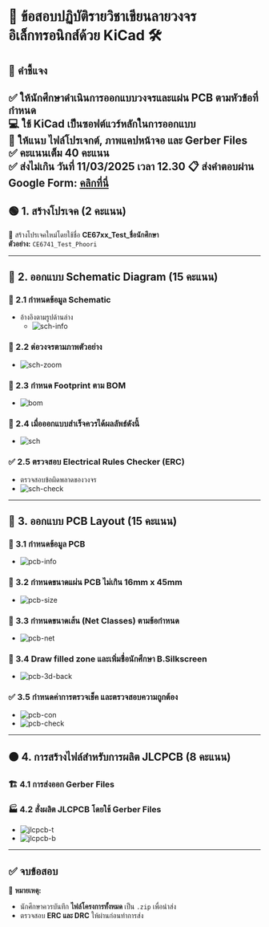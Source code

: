 # 🚀 ข้อสอบปฏิบัติรายวิชาเขียนลายวงจรอิเล็กทรอนิกส์ด้วย KiCad 🛠️

## 📌 คำชี้แจง  
  ✅ ให้นักศึกษาดำเนินการออกแบบวงจรและแผ่น PCB ตามหัวข้อที่กำหนด  
  💻 ใช้ **KiCad** เป็นซอฟต์แวร์หลักในการออกแบบ  
  📜 ให้แนบ **ไฟล์โปรเจกต์, ภาพแคปหน้าจอ และ Gerber Files**  
  ✅ คะแนนเต็ม **40 คะแนน**  
  ✅ ส่งไม่เกิน วันที่ 11/03/2025 เวลา 12.30
  📋 ส่งคำตอบผ่าน Google Form: [คลิกที่นี่](https://docs.google.com/forms/d/e/1FAIpQLSe751U0PH1iktLV8YOlEZR4GnUSjFnjYr8LZcj1buEsRo9ZgA/viewform?usp=dialog)
---

## 🟢 1. สร้างโปรเจค (2 คะแนน)  
📌 สร้างโปรเจคใหม่โดยใช้ชื่อ **CE67xx_Test_ชื่อนักศึกษา**  
**ตัวอย่าง:** `CE6741_Test_Phoori`  

---

## 🔵 2. ออกแบบ Schematic Diagram (15 คะแนน)  

### 📝 2.1 กำหนดข้อมูล Schematic  
- อ้างอิงตามรูปด้านล่าง  
  - ![sch-info](imgs/sch-info.png)  

### 📡 2.2 ต่อวงจรตามภาพตัวอย่าง  
- ![sch-zoom](imgs/sch-zoom.png)  

### 🔧 2.3 กำหนด Footprint ตาม BOM  
- ![bom](imgs/bom.png)  

### 🎯 2.4 เมื่อออกแบบสำเร็จควรได้ผลลัพธ์ดังนี้  
- ![sch](imgs/sch.png)  

### ✅ 2.5 ตรวจสอบ Electrical Rules Checker (ERC)  
- ตรวจสอบข้อผิดพลาดของวงจร  
- ![sch-check](imgs/sch-check.png)  

---

## 🔵 3. ออกแบบ PCB Layout (15 คะแนน)  

### 📝 3.1 กำหนดข้อมูล PCB  
- ![pcb-info](imgs/pcb-info.png)  

### 📐 3.2 กำหนดขนาดแผ่น PCB ไม่เกิน **16mm x 45mm**  
- ![pcb-size](imgs/pcb-size.png)  

### 🔧 3.3 กำหนดขนาดเส้น (Net Classes) ตามข้อกำหนด  
- ![pcb-net](imgs/pcb-netclasses.png)  

### 🎨 3.4 Draw filled zone และเพิ่มชื่อนักศึกษา **B.Silkscreen**  
- ![pcb-3d-back](imgs/pcb-3d-back.png)  

### ✅ 3.5 กำหนดค่าการตรวจเช็ค และตรวจสอบความถูกต้อง  
- ![pcb-con](imgs/pcb-constraints.png)  
- ![pcb-check](imgs/pcb-check.png)  

---

## 🟠 4. การสร้างไฟล์สำหรับการผลิต JLCPCB (8 คะแนน)  

### 🏗 4.1 การส่งออก Gerber Files  

### 🏭 4.2 สั่งผลิต JLCPCB โดยใช้ Gerber Files  
- ![jlcpcb-t](imgs/jlcpcb-top.png)  
- ![jlcpcb-b](imgs/jlcpcb-bot.png)  

---

## ✅ จบข้อสอบ  

📌 **หมายเหตุ:**  
- นักศึกษาควรบันทึก **ไฟล์โครงการทั้งหมด** เป็น `.zip` เพื่อนำส่ง  
- ตรวจสอบ **ERC และ DRC** ให้ผ่านก่อนทำการส่ง  
